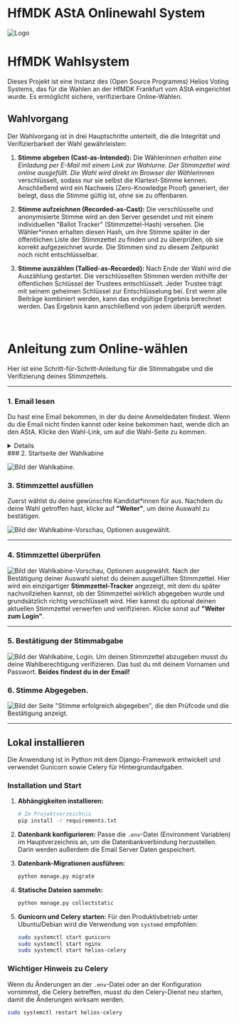# HfMDK AStA Onlinewahl System

![Logo](static/logo.png)

# HfMDK Wahlsystem

Dieses Projekt ist eine Instanz des (Open Source Programms) Helios Voting Systems, das für die Wahlen an der HfMDK Frankfurt vom AStA eingerichtet wurde. Es ermöglicht sichere, verifizierbare Online-Wahlen.

## Wahlvorgang

Der Wahlvorgang ist in drei Hauptschritte unterteilt, die die Integrität und Verifizierbarkeit der Wahl gewährleisten:

1.  **Stimme abgeben (Cast-as-Intended):**
    Die Wähler*innen erhalten eine Einladung per E-Mail mit einem Link zur Wahlurne.
    Der Stimmzettel wird online ausgefüllt. Die Wahl wird direkt im Browser der Wähler*innen verschlüsselt, sodass nur sie selbst die Klartext-Stimme kennen. Anschließend wird ein Nachweis (Zero-Knowledge Proof) generiert, der belegt, dass die Stimme gültig ist, ohne sie zu offenbaren.

2.  **Stimme aufzeichnen (Recorded-as-Cast):**
    Die verschlüsselte und anonymisierte Stimme wird an den Server gesendet und mit einem individuellen "Ballot Tracker" (Stimmzettel-Hash) versehen. Die Wähler*innen erhalten diesen Hash, um ihre Stimme später in der öffentlichen Liste der Stimmzettel zu finden und zu überprüfen, ob sie korrekt aufgezeichnet wurde. Die Stimmen sind zu diesem Zeitpunkt noch nicht entschlüsselbar.

3.  **Stimme auszählen (Tallied-as-Recorded):**
    Nach Ende der Wahl wird die Auszählung gestartet. Die verschlüsselten Stimmen werden mithilfe der öffentlichen Schlüssel der Trustees entschlüsselt. Jeder Trustee trägt mit seinem geheimen Schlüssel zur Entschlüsselung bei. Erst wenn alle Beiträge kombiniert werden, kann das endgültige Ergebnis berechnet werden. Das Ergebnis kann anschließend von jedem überprüft werden.

<br/>

# Anleitung zum Online-wählen 

Hier ist eine Schritt-für-Schritt-Anleitung für die Stimmabgabe und die Verifizierung deines Stimmzettels.

---

### 1. Email lesen

Du hast eine Email bekommen, in der du deine Anmeldedaten findest. Wenn du die Email nicht finden kannst oder keine bekommen hast, wende dich an den AStA. Klicke den Wahl-Link, um auf die Wahl-Seite zu kommen.
<details>
![Bild der Email mit Anmeldedaten.](static/Readme_media/0.png)
</details>
### 2. Startseite der Wahlkabine

![Bild der Wahlkabine.](static/Readme_media/1.png)

### 3. Stimmzettel ausfüllen

Zuerst wählst du deine gewünschte Kandidat*innen für aus. Nachdem du deine Wahl getroffen hast, klicke auf **"Weiter"**, um deine Auswahl zu bestätigen.

![Bild der Wahlkabine-Vorschau, Optionen ausgewählt.](static/Readme_media/2.png)

---

### 4. Stimmzettel überprüfen

![Bild der Wahlkabine-Vorschau, Optionen ausgewählt.](static/Readme_media/3.png)
Nach der Bestätigung deiner Auswahl siehst du deinen ausgefüllten Stimmzettel. Hier wird ein einzigartiger **Stimmzettel-Tracker** angezeigt, mit dem du später nachvollziehen kannst, ob der Stimmzettel wirklich abgegeben wurde und grundsätzlich richtig verschlüsselt wird. Hier kannst du optional deinen aktuellen Stimmzettel verwerfen und verifizieren. 
Klicke sonst auf **"Weiter zum Login"**.

---

### 5. Bestätigung der Stimmabgabe

![Bild der Wahlkabine, Login.](static/Readme_media/4.png)
Um deinen Stimmzettel abzugeben musst du deine Wahlberechtigung verifizieren. Das tust du mit deinem Vornamen und Passwort. **Beides findest du in der Email!**

### 6. Stimme Abgegeben.

![Bild der Seite "Stimme erfolgreich abgegeben", die den Prüfcode und die Bestätigung anzeigt.](static/Readme_media/5.png)

---


## Lokal installieren

Die Anwendung ist in Python mit dem Django-Framework entwickelt und verwendet Gunicorn sowie Celery für Hintergrundaufgaben.

### Installation und Start

1.  **Abhängigkeiten installieren:**
    ```bash
    # Im Projektverzeichnis
    pip install -r requirements.txt
    ```

2.  **Datenbank konfigurieren:**
    Passe die `.env`-Datei (Environment Variablen) im Hauptverzeichnis an, um die Datenbankverbindung herzustellen. Darin werden außerdem die Email Server Daten gespeichert.

3.  **Datenbank-Migrationen ausführen:**
    ```bash
    python manage.py migrate
    ```

4.  **Statische Dateien sammeln:**
    ```bash
    python manage.py collectstatic
    ```

5.  **Gunicorn und Celery starten:**
    Für den Produktivbetrieb unter Ubuntu/Debian wird die Verwendung von `systemd` empfohlen:
    ```bash
    sudo systemctl start gunicorn
    sudo systemctl start nginx
    sudo systemctl start helios-celery
    ```

### Wichtiger Hinweis zu Celery

Wenn du Änderungen an der `.env`-Datei oder an der Konfiguration vornimmst, die Celery betreffen, musst du den Celery-Dienst neu starten, damit die Änderungen wirksam werden.

```bash
sudo systemctl restart helios-celery
